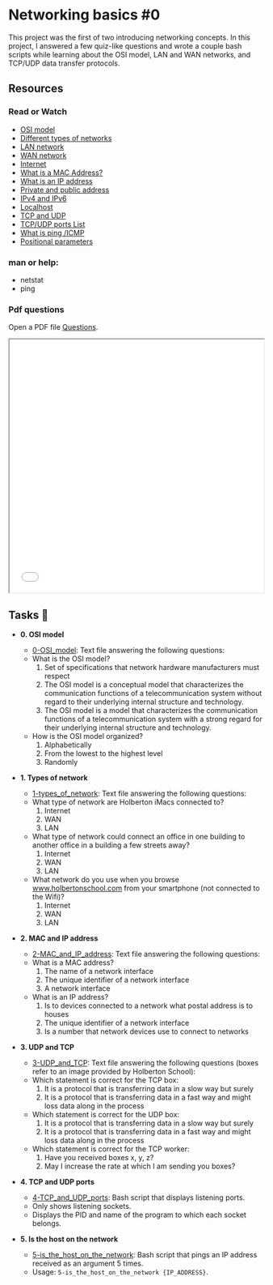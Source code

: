 # Networking basics #0

This project was the first of two introducing networking concepts. In this
project, I answered a few quiz-like questions and wrote a couple bash scripts
while learning about the OSI model, LAN and WAN networks, and TCP/UDP data
transfer protocols.

## Resources
### Read or Watch

* <a href ="https://en.wikipedia.org/wiki/OSI_model"> OSI model </a> <br>
* <a href ="https://www.lifewire.com/lans-wans-and-other-area-networks-817376"> Different types of networks</a> <br>
* <a href ="https://en.wikipedia.org/wiki/Local_area_network"> LAN network </a> <br>
* <a href ="https://en.wikipedia.org/wiki/Wide_area_network"> WAN network </a> <br>
* <a href ="https://en.wikipedia.org/wiki/Internet"> Internet </a> <br>
* <a href ="https://whatismyipaddress.com/mac-address"> What is a MAC Address? </a> <br>
* <a href ="https://www.bleepingcomputer.com/tutorials/ip-addresses-explained/">What is an IP address </a> <br>
* <a href ="https://www.iplocation.net/public-vs-private-ip-address"> Private and public address </a> <br>
* <a href ="https://www.webopedia.com/insights/ipv6-ipv4-difference/"> IPv4 and IPv6 </a> <br>
* <a href ="https://en.wikipedia.org/wiki/Localhost"> Localhost </a> <br>
* <a href ="https://www.howtogeek.com/190014/htg-explains-what-is-the-difference-between-tcp-and-udp/"> TCP and UDP </a> <br>
* <a href ="https://en.wikipedia.org/wiki/List_of_TCP_and_UDP_port_numbers"> TCP/UDP ports List </a> <br>
* <a href ="https://en.wikipedia.org/wiki/Ping_%28networking_utility%29"> What is ping /ICMP </a> <br>
* <a href ="https://wiki.bash-hackers.org/scripting/posparams"> Positional parameters </a> <br>

### man or help:
* netstat<br>
* ping

### Pdf questions

 <p>Open a PDF file <a href="media/Networking.pdf">Questions</a>.</p>

<iframe src="media/Netwoking.pdf" width="100%" height="500px">
    </iframe>

## Tasks :page_with_curl:

* **0. OSI model**
  * [0-OSI_model](./0-OSI_model): Text file answering the following questions:
  * What is the OSI model?
    1. Set of specifications that network hardware manufacturers must respect
    2. The OSI model is a conceptual model that characterizes the communication
    functions of a telecommunication system without regard to their underlying
    internal structure and technology.
    3. The OSI model is a model that characterizes the communication functions
    of a telecommunication system with a strong regard for their underlying
    internal structure and technology.
  * How is the OSI model organized?
    1. Alphabetically
    2. From the lowest to the highest level
    3. Randomly

* **1. Types of network**
  * [1-types_of_network](./1-types_of_network): Text file answering the following questions:
  * What type of network are Holberton iMacs connected to?
    1. Internet
    2. WAN
    3. LAN
  * What type of network could connect an office in one building to another
  office in a building a few streets away?
    1. Internet
    2. WAN
    3. LAN
  * What network do you use when you browse www.holbertonschool.com from your
  smartphone (not connected to the Wifi)?
    1. Internet
    2. WAN
    3. LAN

* **2. MAC and IP address**
  * [2-MAC_and_IP_address](./2-MAC_and_IP_address): Text file answering the following questions:
  * What is a MAC address?
    1. The name of a network interface
    2. The unique identifier of a network interface
    3. A network interface
  * What is an IP address?
    1. Is to devices connected to a network what postal address is to houses
    2. The unique identifier of a network interface
    3. Is a number that network devices use to connect to networks

* **3. UDP and TCP**
  * [3-UDP_and_TCP](./3-UDP_and_TCP): Text file answering the following questions
  (boxes refer to an image provided by Holberton School):
  * Which statement is correct for the TCP box:
    1. It is a protocol that is transferring data in a slow way but surely
    2. It is a protocol that is transferring data in a fast way and might loss
    data along in the process
  * Which statement is correct for the UDP box:
    1. It is a protocol that is transferring data in a slow way but surely
    2. It is a protocol that is transferring data in a fast way and might loss
    data along in the process
  * Which statement is correct for the TCP worker:
    1. Have you received boxes x, y, z?
    2. May I increase the rate at which I am sending you boxes?

* **4. TCP and UDP ports**
  * [4-TCP_and_UDP_ports](./4-TCP_and_UDP_ports): Bash script that displays listening ports.
  * Only shows listening sockets.
  * Displays the PID and name of the program to which each socket belongs.

* **5. Is the host on the network**
  * [5-is_the_host_on_the_network](./5-is_the_host_on_the_network): Bash script that
  pings an IP address received as an argument 5 times.
  * Usage: `5-is_the_host_on_the_network {IP_ADDRESS}`.
